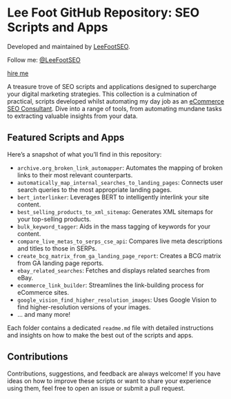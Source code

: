 # Lee Foot GitHub Repository: SEO Scripts and Apps
Developed and maintained by [LeeFootSEO](https://leefoot.co.uk).

Follow me: [@LeeFootSEO](https://twitter.com/LeeFootSEO)

[hire me](https://leefoot.co.uk/hire-me/)

A treasure trove of SEO scripts and applications designed to supercharge your digital marketing strategies. This collection is a culmination of practical, scripts developed whilst automating my day job as an [eCommerce SEO Consultant](https://leefoot.co.uk). Dive into a range of tools, from automating mundane tasks to extracting valuable insights from your data.

## Featured Scripts and Apps
Here’s a snapshot of what you’ll find in this repository:
- `archive.org_broken_link_automapper`: Automates the mapping of broken links to their most relevant counterparts.
- `automatically_map_internal_searches_to_landing_pages`: Connects user search queries to the most appropriate landing pages.
- `bert_interlinker`: Leverages BERT to intelligently interlink your site content.
- `best_selling_products_to_xml_sitemap`: Generates XML sitemaps for your top-selling products.
- `bulk_keyword_tagger`: Aids in the mass tagging of keywords for your content.
- `compare_live_metas_to_serps_cse_api`: Compares live meta descriptions and titles to those in SERPs.
- `create_bcg_matrix_from_ga_landing_page_report`: Creates a BCG matrix from GA landing page reports.
- `ebay_related_searches`: Fetches and displays related searches from eBay.
- `ecommerce_link_builder`: Streamlines the link-building process for eCommerce sites.
- `google_vision_find_higher_resolution_images`: Uses Google Vision to find higher-resolution versions of your images.
- ... and many more!

Each folder contains a dedicated `readme.md` file with detailed instructions and insights on how to make the best out of the scripts and apps.

## Contributions
Contributions, suggestions, and feedback are always welcome! If you have ideas on how to improve these scripts or want to share your experience using them, feel free to open an issue or submit a pull request.
